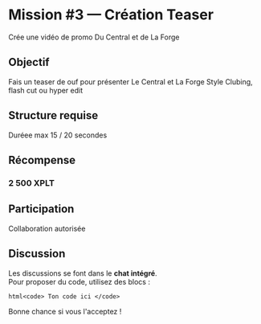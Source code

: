 <!--
{
  "id": "3_[Mission]_[Teaser]",
  "secteur": "communication",
  "xplt": 2500,
  "statut": "ouverte"
}
-->

# Mission #3 — Création Teaser
Crée une vidéo de promo Du Central et de La Forge

## Objectif
Fais un teaser de ouf pour présenter Le Central et La Forge
Style Clubing, flash cut ou hyper edit

## Structure requise
Duréee max 15 / 20 secondes 

## Récompense

### 2 500 XPLT

## Participation
Collaboration autorisée

## Discussion
Les discussions se font dans le **chat intégré**.  
Pour proposer du code, utilisez des blocs :

```html<code> Ton code ici </code>```

Bonne chance si vous l'acceptez !